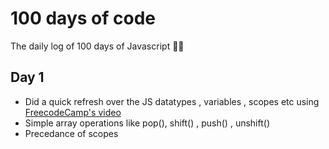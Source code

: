 # 100 days of code

The daily log of 100 days of Javascript 🧑‍💻

## Day 1

- Did a quick refresh over the JS datatypes , variables , scopes etc using [FreecodeCamp's video](https://www.youtube.com/watch?v=PkZNo7MFNFg)
- Simple array operations like pop(), shift() , push() , unshift()
- Precedance of scopes
